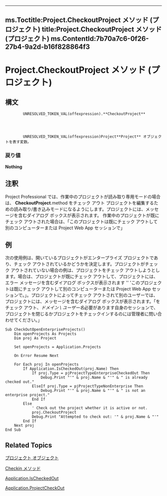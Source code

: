 
---
ms.Toctitle:Project.CheckoutProject メソッド (プロジェクト)
title:Project.CheckoutProject メソッド (プロジェクト)
ms.ContentId:7b70a7c6-0f26-27b4-9a2d-b16f828864f3
---
# Project.CheckoutProject メソッド (プロジェクト)





## 構文

            UNRESOLVED_TOKEN_VAL(offexpression).**CheckoutProject**




            UNRESOLVED_TOKEN_VAL(offexpression)Project**Project** オブジェクトを表す変数。

### 戻り値
**Nothing**





## 注釈
Project Professional では、作業中のプロジェクトが読み取り専用モードの場合は、 **CheckoutProject**.method をチェック アウト プロジェクトを編集するための読み取り/書き込みモードになるようにします。プロジェクトには、メッセージを含むダイアログ ボックスが表示されます。 作業中のプロジェクトが既にチェック アウトされた場合は、「このプロジェクトは既にチェック アウトして別のコンピューターまたは Project Web App セッションで」



## 例
次の使用例は、開いているプロジェクトがエンタープライズ プロジェクトであり、チェック アウトされているかどうかを決定します。プロジェクトがチェック アウトされていない場合の例は、プロジェクトをチェック アウトしようとします。場合は、プロジェクトが既にチェック アウトして、プロジェクトには、エラー メッセージを含むダイアログ ボックスが表示されます '' 'このプロジェクトは既にチェック アウトして別のコンピューターまたは Project Web App セッションで。」。プロジェクトによってチェック アウトされて別のユーザーでは、プロジェクトには、メッセージを含むダイアログ ボックスが表示されます。「をチェック アウト、*ドメイン \ ユーザー名*必要があります自身のセッションで、プロジェクトを閉じるかプロジェクトをチェックインするのには管理者に問い合わせてください。」

```vba
Sub CheckOutOpenEnterpriseProjects()
    Dim openProjects As Projects
    Dim proj As Project
    
    Set openProjects = Application.Projects
    
    On Error Resume Next
    
    For Each proj In openProjects
        If Application.IsCheckedOut(proj.Name) Then
            If proj.Type = pjProjectTypeEnterpriseCheckedOut Then
                Debug.Print "'" & proj.Name & "'" & " is already checked out."
            ElseIf proj.Type = pjProjectTypeNonEnterprise Then
                Debug.Print "'" & proj.Name & "'" & " is not an enterprise project."
            End If
        Else
            ' Check out the project whether it is active or not.
            proj.CheckoutProject
            Debug.Print "Attempted to check out: '" & proj.Name & "'"
        End If
    Next proj
End Sub
```




## Related Topics

[プロジェクト オブジェクト](855c1ad9-0e84-f274-9e0e-2424e7cab447.md)

[Checkin メソッド](9620bd94-4b75-5c7e-2993-5018c5bb84e3.md)

[Application.IsCheckedOut](616f9342-9d9b-dd85-873c-3e40abfec019.md)

[Application.ProjectCheckOut](4c6f065f-a853-8f42-e948-be7a76435c0b.md)




